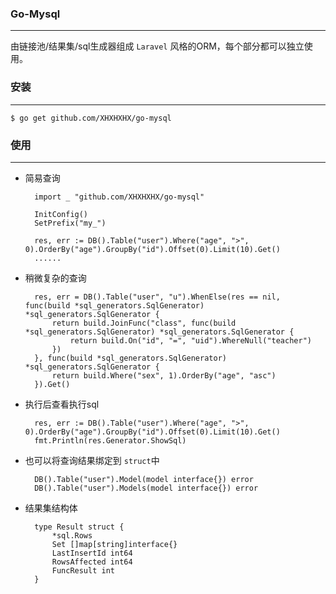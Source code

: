 ### Go-Mysql
---
由链接池/结果集/sql生成器组成 `Laravel` 风格的ORM，每个部分都可以独立使用。
    
    
### 安装
---

    $ go get github.com/XHXHXHX/go-mysql
    

### 使用
---

        
- 简易查询

        import _ "github.com/XHXHXHX/go-mysql"
    
        InitConfig()
        SetPrefix("my_")
        
        res, err := DB().Table("user").Where("age", ">", 0).OrderBy("age").GroupBy("id").Offset(0).Limit(10).Get()
        ......
        
- 稍微复杂的查询

        res, err = DB().Table("user", "u").WhenElse(res == nil, func(build *sql_generators.SqlGenerator) *sql_generators.SqlGenerator {
            return build.JoinFunc("class", func(build *sql_generators.SqlGenerator) *sql_generators.SqlGenerator {
                return build.On("id", "=", "uid").WhereNull("teacher")
            })
        }, func(build *sql_generators.SqlGenerator) *sql_generators.SqlGenerator {
            return build.Where("sex", 1).OrderBy("age", "asc")
        }).Get()
        
        
- 执行后查看执行sql

        res, err := DB().Table("user").Where("age", ">", 0).OrderBy("age").GroupBy("id").Offset(0).Limit(10).Get()
        fmt.Println(res.Generator.ShowSql)
        
- 也可以将查询结果绑定到 `struct`中

        DB().Table("user").Model(model interface{}) error
        DB().Table("user").Models(model interface{}) error
        
        
- 结果集结构体

        type Result struct {
        	*sql.Rows
        	Set []map[string]interface{}
        	LastInsertId int64
        	RowsAffected int64
        	FuncResult int
        }